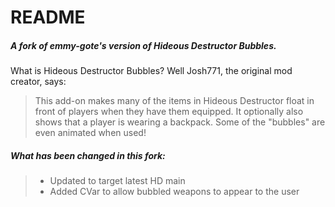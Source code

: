 
# README

##### A fork of emmy-gote's version of Hideous Destructor Bubbles.

What is Hideous Destructor Bubbles? Well Josh771, the original mod creator, says:

> This add-on makes many of the items in Hideous Destructor float in front of players when they have them equipped.
> It optionally also shows that a player is wearing a backpack.
> Some of the "bubbles" are even animated when used!

##### What has been changed in this fork:

> - Updated to target latest HD main
> - Added CVar to allow bubbled weapons to appear to the user
